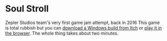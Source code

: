 # Soul Stroll

Zepler Studios team's very first game jam attempt, back in 2016
This game is total rubbish but you can [download a Windows build from Itch](https://teonistor.itch.io/soul-stroll) or [play it in the browser](https://teonistor.github.io/ggj16/Build_WebGL/). The whole thing takes about two minutes.

